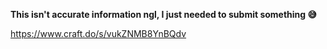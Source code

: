 **This isn't accurate information ngl, I just needed to submit something 😅**

https://www.craft.do/s/vukZNMB8YnBQdv